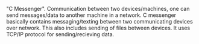 "C Messenger". Communication between two devices/machines, one can send messages/data to another machine in a network.
C messenger basically contains messaging/texting between two communicating devices over network. This also includes sending of files between devices. It uses TCP/IP protocol for sending/recieving data.
